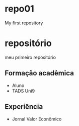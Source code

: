 # repo01
My first repository

# repositório
meu primeiro repositório

## Formação acadêmica
 + Aluno
 + TADS Uni9

## Experiência
   + Jornal Valor Econômico
